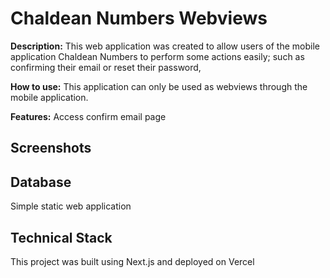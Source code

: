 # Chaldean Numbers Webviews

**Description:** This web application was created to allow users of the mobile application Chaldean Numbers to perform some actions easily; such as confirming their email or reset their password,

**How to use:**
This application can only be used as webviews through the mobile application.

**Features:**
Access confirm email page

## Screenshots

## Database

Simple static web application

## Technical Stack

This project was built using Next.js and deployed on Vercel
